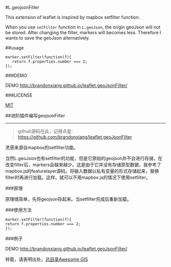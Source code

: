 #L.geojsonFilter

This extension of leaflet is inspired by mapbox setfilter function.

When you use `setFilter` function in `L.geoJson`, the origin geoJson will not be stored. After changing the filter, markers will becomes less. Therefore I wants to save the geoJson alternatively.  

##usage

 ```
 marker.setFilter(function(f){
    return f.properties.number === 2;
});
 ```
 
###DEMO

DEMO http://brandonxiang.github.io/leaflet.geoJsonFilter/

###LICENSE

[MIT](LICENSE)


##进阶插件编写geojsonFilter

----------------------------------

> github源码在此，记得点星:
https://github.com/brandonxiang/leaflet.geoJsonFilter

灵感来源自mapbox的setfilter功能。

当然L.geoJson也有setfilter的功能，但是它原始的geojson并不会进行存储，在改变filter后，markers会越来越少。这是由于它并没有存储原型数据，我参考了mapbox.js的featurelayer源码。将输入数据以私有变量的形式存储起来，替换filter时再进行加载。这样，就可以不用mapbox.js的情况下使用setfilter。

###原理

原理很简单，先将geojson存起来。当setfilter完成后重新加载。

###使用方法
```
marker.setFilter(function(f){ 
return f.properties.number === 2;
});
```

###例子

DEMO http://brandonxiang.github.io/leaflet.geoJsonFilter/

转载，请表明出处。[总目录Awesome GIS](http://www.jianshu.com/p/3b3efa92dd6d)
